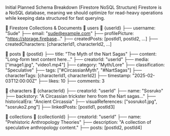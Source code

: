 Initial Planned Schema Breakdown (Firestore NoSQL Structure)
Firestore is a NoSQL database, meaning we should optimize for read-heavy operations while keeping data structured for fast querying.

🔹 Firestore Collections & Documents
📂 users
   📄 {userId}
      ├── username: "Sude"
      ├── email: "sude@example.com"
      ├── profilePicture: "https://storage.firebase..."
      ├── createdPosts: [postId1, postId2, ...]
      ├── createdCharacters: [characterId1, characterId2, ...]

📂 posts
   📄 {postId}
      ├── title: "The Myth of the Nart Sagas"
      ├── content: "Long-form text content here..."
      ├── creatorId: "userId"
      ├── media: ["image1.jpg", "video1.mp4"]
      ├── category: "Myth/Lore"
      ├── classification: "Speculative"
      ├── tags: ["#CircassianMyth", "#NartSagas"]
      ├── characterTags: [characterId1, characterId2]
      ├── timestamp: "2025-02-03T12:00:00Z"
      ├── likes: 10
      ├── comments: 3

📂 characters
   📄 {characterId}
      ├── creatorId: "userId"
      ├── name: "Sosruko"
      ├── backstory: "A Circassian trickster hero from the Nart sagas..."
      ├── historicalEra: "Ancient Circassia"
      ├── visualReferences: ["sosruko1.jpg", "sosruko2.png"]
      ├── linkedPosts: [postId1, postId3]

📂 collections
   📄 {collectionId}
      ├── creatorId: "userId"
      ├── name: "Prehistoric Anthropology Theories"
      ├── description: "A collection of speculative anthropology content."
      ├── posts: [postId2, postId4]
